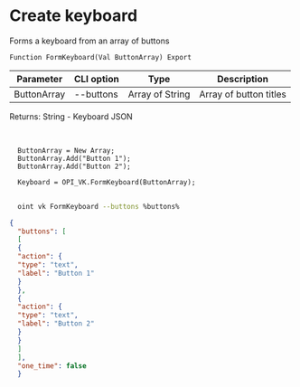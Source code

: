﻿---
sidebar_position: 1
---

# Create keyboard
 Forms a keyboard from an array of buttons



`Function FormKeyboard(Val ButtonArray) Export`

  | Parameter | CLI option | Type | Description |
  |-|-|-|-|
  | ButtonArray | --buttons | Array of String | Array of button titles |

  
  Returns:  String - Keyboard JSON

<br/>




```bsl title="Code example"
  ButtonArray = New Array;
  ButtonArray.Add("Button 1");
  ButtonArray.Add("Button 2");
  
  Keyboard = OPI_VK.FormKeyboard(ButtonArray);
```



```sh title="CLI command example"
    
  oint vk FormKeyboard --buttons %buttons%

```

```json title="Result"
{
  "buttons": [
  [
  {
  "action": {
  "type": "text",
  "label": "Button 1"
  }
  },
  {
  "action": {
  "type": "text",
  "label": "Button 2"
  }
  }
  ]
  ],
  "one_time": false
  }
```
